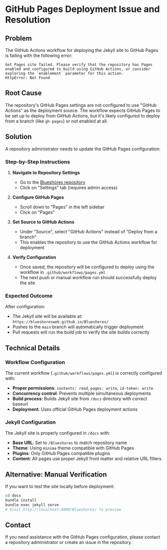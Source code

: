 # GitHub Pages Deployment Issue and Resolution

## Problem

The GitHub Actions workflow for deploying the Jekyll site to GitHub Pages is failing with the following error:

```
Get Pages site failed. Please verify that the repository has Pages enabled and configured to build using GitHub Actions, or consider exploring the `enablement` parameter for this action.
HttpError: Not Found
```

## Root Cause

The repository's GitHub Pages settings are not configured to use "GitHub Actions" as the deployment source. The workflow expects GitHub Pages to be set up to deploy from GitHub Actions, but it's likely configured to deploy from a branch (like `gh-pages`) or not enabled at all.

## Solution

A repository administrator needs to update the GitHub Pages configuration:

### Step-by-Step Instructions

1. **Navigate to Repository Settings**
   - Go to the [Blueshores repository](https://github.com/BlueshoresWeb/Blueshores)
   - Click on "Settings" tab (requires admin access)

2. **Configure GitHub Pages**
   - Scroll down to "Pages" in the left sidebar
   - Click on "Pages"

3. **Set Source to GitHub Actions**
   - Under "Source", select "GitHub Actions" instead of "Deploy from a branch"
   - This enables the repository to use the GitHub Actions workflow for deployment

4. **Verify Configuration**
   - Once saved, the repository will be configured to deploy using the workflow in `.github/workflows/pages.yml`
   - The next push or manual workflow run should successfully deploy the site

### Expected Outcome

After configuration:
- The Jekyll site will be available at: `https://blueshoresweb.github.io/Blueshores/`
- Pushes to the `main` branch will automatically trigger deployment
- Pull requests will run the build job to verify the site builds correctly

## Technical Details

### Workflow Configuration

The current workflow (`.github/workflows/pages.yml`) is correctly configured with:

- **Proper permissions**: `contents: read`, `pages: write`, `id-token: write`
- **Concurrency control**: Prevents multiple simultaneous deployments
- **Build process**: Builds Jekyll site from `/docs` directory with correct baseurl
- **Deployment**: Uses official GitHub Pages deployment actions

### Jekyll Configuration

The Jekyll site is properly configured in `/docs` with:

- **Base URL**: Set to `/Blueshores` to match repository name
- **Theme**: Using `minima` theme compatible with GitHub Pages
- **Plugins**: Only GitHub Pages compatible plugins
- **Content**: All pages use proper Jekyll front matter and relative URL filters

## Alternative: Manual Verification

If you want to test the site locally before deployment:

```bash
cd docs
bundle install
bundle exec jekyll serve
# Visit http://localhost:4000/Blueshores/ to preview
```

## Contact

If you need assistance with the GitHub Pages configuration, please contact a repository administrator or create an issue in the repository.